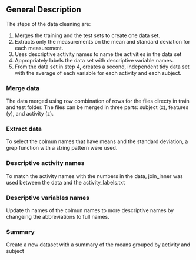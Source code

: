## General Description 


The steps of the data cleaning are: 

1. Merges the training and the test sets to create one data set.
2. Extracts only the measurements on the mean and standard deviation for each measurement.
3. Uses descriptive activity names to name the activities in the data set
4. Appropriately labels the data set with descriptive variable names.
5. From the data set in step 4, creates a second, independent tidy data set with the average of each variable for each activity and each subject.


### Merge data 

The data merged using row combination of rows for the files directy in train and test folder. The files can be merged in three parts: subject (x), features (y), and activity (z). 



### Extract data

To select the colmun names that have means and the standard deviation, a grep function with a string pattern were used.

### Descriptive activity names

To match the activity names with the numbers in the data, join_inner was used between the data and the activity_labels.txt


### Descriptive variables names 

Update th names of the colmun names to more descriptive names by changeing the abbreviations to full names.


### Summary 

Create a new dataset with a summary of the means grouped by activity and subject





